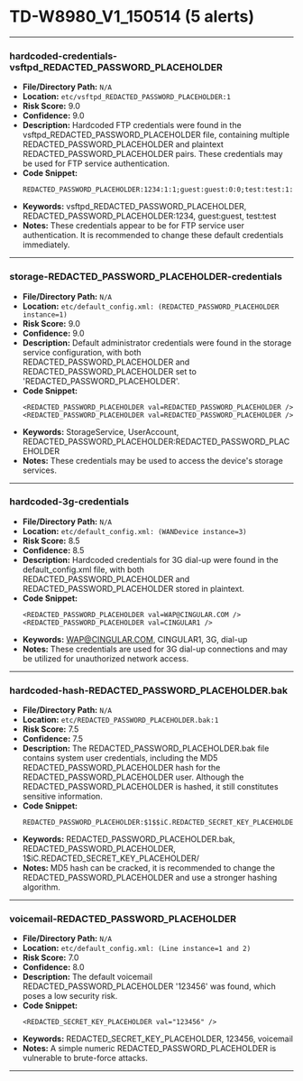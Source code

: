 # TD-W8980_V1_150514 (5 alerts)

---

### hardcoded-credentials-vsftpd_REDACTED_PASSWORD_PLACEHOLDER

- **File/Directory Path:** `N/A`
- **Location:** `etc/vsftpd_REDACTED_PASSWORD_PLACEHOLDER:1`
- **Risk Score:** 9.0
- **Confidence:** 9.0
- **Description:** Hardcoded FTP credentials were found in the vsftpd_REDACTED_PASSWORD_PLACEHOLDER file, containing multiple REDACTED_PASSWORD_PLACEHOLDER and plaintext REDACTED_PASSWORD_PLACEHOLDER pairs. These credentials may be used for FTP service authentication.
- **Code Snippet:**
  ```
  REDACTED_PASSWORD_PLACEHOLDER:1234:1:1;guest:guest:0:0;test:test:1:1;$
  ```
- **Keywords:** vsftpd_REDACTED_PASSWORD_PLACEHOLDER, REDACTED_PASSWORD_PLACEHOLDER:1234, guest:guest, test:test
- **Notes:** These credentials appear to be for FTP service user authentication. It is recommended to change these default credentials immediately.

---
### storage-REDACTED_PASSWORD_PLACEHOLDER-credentials

- **File/Directory Path:** `N/A`
- **Location:** `etc/default_config.xml: (REDACTED_PASSWORD_PLACEHOLDER instance=1)`
- **Risk Score:** 9.0
- **Confidence:** 9.0
- **Description:** Default administrator credentials were found in the storage service configuration, with both REDACTED_PASSWORD_PLACEHOLDER and REDACTED_PASSWORD_PLACEHOLDER set to 'REDACTED_PASSWORD_PLACEHOLDER'.
- **Code Snippet:**
  ```
  <REDACTED_PASSWORD_PLACEHOLDER val=REDACTED_PASSWORD_PLACEHOLDER />
  <REDACTED_PASSWORD_PLACEHOLDER val=REDACTED_PASSWORD_PLACEHOLDER />
  ```
- **Keywords:** StorageService, UserAccount, REDACTED_PASSWORD_PLACEHOLDER:REDACTED_PASSWORD_PLACEHOLDER
- **Notes:** These credentials may be used to access the device's storage services.

---
### hardcoded-3g-credentials

- **File/Directory Path:** `N/A`
- **Location:** `etc/default_config.xml: (WANDevice instance=3)`
- **Risk Score:** 8.5
- **Confidence:** 8.5
- **Description:** Hardcoded credentials for 3G dial-up were found in the default_config.xml file, with both REDACTED_PASSWORD_PLACEHOLDER and REDACTED_PASSWORD_PLACEHOLDER stored in plaintext.
- **Code Snippet:**
  ```
  <REDACTED_PASSWORD_PLACEHOLDER val=WAP@CINGULAR.COM />
  <REDACTED_PASSWORD_PLACEHOLDER val=CINGULAR1 />
  ```
- **Keywords:** WAP@CINGULAR.COM, CINGULAR1, 3G, dial-up
- **Notes:** These credentials are used for 3G dial-up connections and may be utilized for unauthorized network access.

---
### hardcoded-hash-REDACTED_PASSWORD_PLACEHOLDER.bak

- **File/Directory Path:** `N/A`
- **Location:** `etc/REDACTED_PASSWORD_PLACEHOLDER.bak:1`
- **Risk Score:** 7.5
- **Confidence:** 7.5
- **Description:** The REDACTED_PASSWORD_PLACEHOLDER.bak file contains system user credentials, including the MD5 REDACTED_PASSWORD_PLACEHOLDER hash for the REDACTED_PASSWORD_PLACEHOLDER user. Although the REDACTED_PASSWORD_PLACEHOLDER is hashed, it still constitutes sensitive information.
- **Code Snippet:**
  ```
  REDACTED_PASSWORD_PLACEHOLDER:$1$$iC.REDACTED_SECRET_KEY_PLACEHOLDER/:0:0:REDACTED_PASSWORD_PLACEHOLDER:/:/bin/sh
  ```
- **Keywords:** REDACTED_PASSWORD_PLACEHOLDER.bak, REDACTED_PASSWORD_PLACEHOLDER, $1$$iC.REDACTED_SECRET_KEY_PLACEHOLDER/
- **Notes:** MD5 hash can be cracked, it is recommended to change the REDACTED_PASSWORD_PLACEHOLDER and use a stronger hashing algorithm.

---
### voicemail-REDACTED_PASSWORD_PLACEHOLDER

- **File/Directory Path:** `N/A`
- **Location:** `etc/default_config.xml: (Line instance=1 and 2)`
- **Risk Score:** 7.0
- **Confidence:** 8.0
- **Description:** The default voicemail REDACTED_PASSWORD_PLACEHOLDER '123456' was found, which poses a low security risk.
- **Code Snippet:**
  ```
  <REDACTED_SECRET_KEY_PLACEHOLDER val="123456" />
  ```
- **Keywords:** REDACTED_SECRET_KEY_PLACEHOLDER, 123456, voicemail
- **Notes:** A simple numeric REDACTED_PASSWORD_PLACEHOLDER is vulnerable to brute-force attacks.

---
